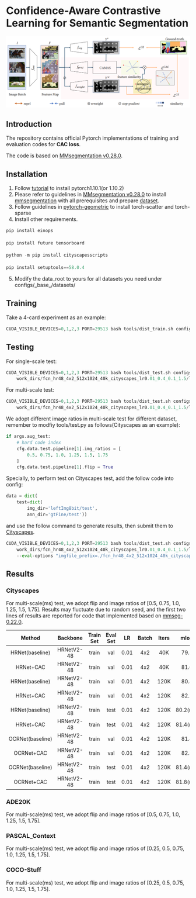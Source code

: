 # Confidence-Aware Contrastive Learning for Semantic Segmentation
![](fig/method.png)

## Introduction
The repository contains official Pytorch implementations of training and evaluation codes for **CAC loss**.

The code is based on [MMsegmentation v0.28.0](https://github.com/open-mmlab/mmsegmentation/tree/v0.28.0).
## Installation
1. Follow [tutorial](https://pytorch.org/get-started/) to install pytorch1.10.1(or 1.10.2)
2. Please refer to guidelines in [MMsegmentation v0.28.0](https://github.com/open-mmlab/mmsegmentation/tree/v0.28.0) to install [mmsegmentation](https://github.com/open-mmlab/mmsegmentation/blob/v0.28.0/docs/en/get_started.md) with all prerequisites and prepare [dataset](https://github.com/open-mmlab/mmsegmentation/blob/v0.28.0/docs/en/dataset_prepare.md#prepare-datasets).
3. Follow guidelines in [pytorch-geometric](https://pytorch-geometric.readthedocs.io/en/latest/notes/installation.html) to install torch-scatter and torch-sparse 
4. Install other requirements.
```python
pip install einops

pip install future tensorboard

python -m pip install cityscapesscripts

pip install setuptools==58.0.4
```
5. Modify the data_root to yours for all datasets you need under configs/\_base\_/datasets/ 

## Training
Take a 4-card experiment as an example:
```python
CUDA_VISIBLE_DEVICES=0,1,2,3 PORT=29513 bash tools/dist_train.sh configs/cac_hrnet/fcn_hr48_4x2_512x1024_40k_cityscapes_lr0.01_0.4_0.1_1.5.py 4
```

## Testing
For single-scale test:
```python
CUDA_VISIBLE_DEVICES=0,1,2,3 PORT=29513 bash tools/dist_test.sh configs/cac_hrnet/fcn_hr48_4x2_512x1024_40k_cityscapes_lr0.01_0.4_0.1_1.5.py \
    work_dirs/fcn_hr48_4x2_512x1024_40k_cityscapes_lr0.01_0.4_0.1_1.5/latest.pth 4 --eval mIoU
```
For multi-scale test:
```python
CUDA_VISIBLE_DEVICES=0,1,2,3 PORT=29513 bash tools/dist_test.sh configs/cac_hrnet/fcn_hr48_4x2_512x1024_40k_cityscapes_lr0.01_0.4_0.1_1.5.py \
    work_dirs/fcn_hr48_4x2_512x1024_40k_cityscapes_lr0.01_0.4_0.1_1.5/latest.pth 4 --eval mIoU --aug-test
```
We adopt different image ratios in multi-scale test for different dataset, remember to modfiy tools/test.py as follows(Cityscapes as an example):
```python
if args.aug_test:
    # hard code index
    cfg.data.test.pipeline[1].img_ratios = [
        0.5, 0.75, 1.0, 1.25, 1.5, 1.75
    ]
    cfg.data.test.pipeline[1].flip = True
```
Specially, to perform test on Cityscapes test, add the follow code into config:
```python
data = dict(
    test=dict(
        img_dir='leftImg8bit/test',
        ann_dir='gtFine/test'))
```
and use the follow command to generate results, then submit them to [Cityscapes](https://www.cityscapes-dataset.com/).
```python
CUDA_VISIBLE_DEVICES=0,1,2,3 PORT=29513 bash tools/dist_test.sh configs/cac_hrnet/fcn_hr48_4x2_512x1024_40k_cityscapes_lr0.01_0.4_0.1_1.5.py \
    work_dirs/fcn_hr48_4x2_512x1024_40k_cityscapes_lr0.01_0.4_0.1_1.5/latest.pth 4 --format-only \ 
    --eval-options "imgfile_prefix=./fcn_hr48_4x2_512x1024_40k_cityscapes_lr0.01_0.4_0.1_1.5/" --aug-test
```


## Results

###  Cityscapes 

For multi-scale(ms) test, we adopt flip and image ratios of [0.5, 0.75, 1.0, 1.25, 1.5, 1.75]. Results may fluctuate due to random seed, and the first two lines of results are reported for code that implemented based on [mmseg-0.22.0](https://github.com/open-mmlab/mmsegmentation/tree/v0.22.0).

|     Method      |  Backbone  | Train Set | Eval Set |  LR  | Batch | Iters | mIoU |                            Config                            |
| :-------------: | :--------: | :-------: | :------: | :---: | :---: | :---: | :---: | ------------------------------------------------------------ |
| HRNet(baseline) | HRNetV2-48 |   train   |   val    | 0.01 | 4x2  |  40K  | 79.5 | [config](./configs/hrnet/fcn_hr48_512x1024_4x2_40k_cityscapes_lr0.01_baseline.py) |
|    HRNet+CAC    | HRNetV2-48 |   train   |   val    | 0.01 | 4x2  |  40K  | 81.6 | [config](./configs/cac_hrnet/fcn_hr48_4x2_512x1024_40k_cityscapes_lr0.01_0.4_0.1_1.5.py) |
| HRNet(baseline) | HRNetV2-48 |   train   |   val    | 0.01 | 4x2 | 120K | 80.8 | [config](configs/hrnet/fcn_hr48_512x1024_4x2_120k_cityscapes_lr0.01_baseline.py) |
|    HRNet+CAC    | HRNetV2-48 |   train   |   val    | 0.01 | 4x2 | 120K | 82.2 | [config](configs/cac_hrnet/fcn_hr48_4x2_512x1024_120k_cityscapes_lr0.01_0.4_0.1_1.5.py) |
| HRNet(baseline) | HRNetV2-48 |   train   |   test   | 0.01  |  4x2  | 120K  | 80.2(ms) | [config](configs/hrnet/fcn_hr48_512x1024_4x2_120k_cityscapes_lr0.01_baseline.py) |
|    HRNet+CAC    | HRNetV2-48 |   train   |   test   | 0.01  |  4x2  | 120K  | 81.4(ms) | [config](configs/cac_hrnet/fcn_hr48_4x2_512x1024_120k_cityscapes_lr0.01_0.4_0.1_1.5.py) |
| OCRNet(baseline)| HRNetV2-48 |   train   |   val    | 0.01  |  4x2  | 120K  |   81.4   | [config](configs/ocrnet/ocrnet_hr48_4x4_512x1024_120k_cityscapes_lr0.01_baseline.py) |
|    OCRNet+CAC   | HRNetV2-48 |   train   |   val    | 0.01  |  4x2  | 120K  |   82.3   | [config](configs/cac_ocrnet/ocrnet_hr48_4x2_512x1024_120k_cityscapes_lr0.01_0.6_0.1_1.5.py) |
| OCRNet(baseline)| HRNetV2-48 |   train   |   test   | 0.01  |  4x2  | 120K  | 81.4(ms) | [config](configs/ocrnet/ocrnet_hr48_4x4_512x1024_120k_cityscapes_lr0.01_baseline.py) |
|    OCRNet+CAC   | HRNetV2-48 |   train   |   test   | 0.01  |  4x2  | 120K  | 81.8(ms) | [config](configs/cac_ocrnet/ocrnet_hr48_4x2_512x1024_120k_cityscapes_lr0.01_0.6_0.1_1.5.py) |

### ADE20K
For multi-scale(ms) test, we adopt flip and image ratios of [0.5, 0.75, 1.0, 1.25, 1.5, 1.75].

### PASCAL_Context
For multi-scale(ms) test, we adopt flip and image ratios of [0.25, 0.5, 0.75, 1.0, 1.25, 1.5, 1.75].

### COCO-Stuff
For multi-scale(ms) test, we adopt flip and image ratios of [0.25, 0.5, 0.75, 1.0, 1.25, 1.5, 1.75].
